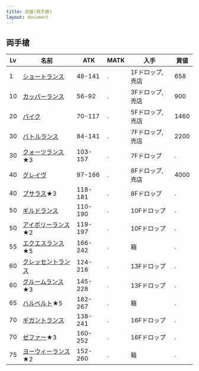 ```yaml
---
title: 武器(両手槍)
layout: document
---
```

## 両手槍

|Lv|名前|ATK|MATK|入手|買値|
|---|---|---|---|---|---|
|1|[ショートランス](ショートランス)|48-141|.|1Fドロップ,売店|658|
|10|[カッパーランス](カッパーランス)|56-92|.|3Fドロップ,売店|900|
|20|[パイク](パイク)|70-117|.|5Fドロップ,売店|1460|
|30|[バトルランス](バトルランス)|84-141|.|7Fドロップ,売店|2200|
|30|[クォーツランス](クォーツランス)★3|103-157|.|7Fドロップ|.|
|40|[グレイヴ](グレイヴ)|97-166|.|8Fドロップ,売店|4000|
|40|[プサラス](プサラス)★3|118-181|.|8Fドロップ|.|
|50|[ギルドランス](ギルドランス)|110-190|.|10Fドロップ|.|
|50|[アイボリーランス](アイボリーランス)★2|119-197|.|10Fドロップ|.|
|55|[エクエスランス](エクエスランス)★5|166-242|.|箱|.|
|60|[クレッセントランス](クレッセントランス)|124-216|.|13Fドロップ|.|
|60|[グルームランス](グルームランス)★3|145-228|.|13Fドロップ|.|
|65|[ハルベルト](ハルベルト)★5|182-267|.|箱|.|
|70|[ギガントランス](ギガントランス)|138-241|.|16Fドロップ|.|
|70|[ゼファー](ゼファー)★3|160-252|.|16Fドロップ|.|
|75|[ヨーウィーランス](ヨーウィーランス)★2|152-260|.|箱|.|
